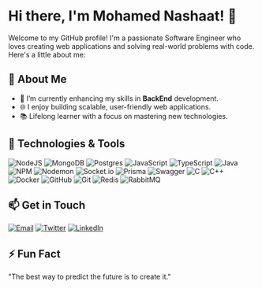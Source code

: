 # Hi there, I'm Mohamed Nashaat! 👋 

Welcome to my GitHub profile! I'm a passionate Software Engineer  who loves creating web applications and solving real-world problems with code. Here's a little about me:
## 🚀 About Me
- 🌱 I’m currently enhancing my skills in **BackEnd** development.
- 🌐 I enjoy building scalable, user-friendly web applications.
- 📚 Lifelong learner with a focus on mastering new technologies. 

## 🔧 Technologies & Tools
![NodeJS](https://img.shields.io/badge/node.js-6DA55F?style=for-the-badge&logo=node.js&logoColor=white) ![MongoDB](https://img.shields.io/badge/MongoDB-%234ea94b.svg?style=for-the-badge&logo=mongodb&logoColor=white) ![Postgres](https://img.shields.io/badge/postgres-%23316192.svg?style=for-the-badge&logo=postgresql&logoColor=white) ![JavaScript](https://img.shields.io/badge/javascript-%23323330.svg?style=for-the-badge&logo=javascript&logoColor=%23F7DF1E) ![TypeScript](https://img.shields.io/badge/typescript-%23007ACC.svg?style=for-the-badge&logo=typescript&logoColor=white) ![Java](https://img.shields.io/badge/java-%23ED8B00.svg?style=for-the-badge&logo=openjdk&logoColor=white) ![NPM](https://img.shields.io/badge/NPM-%23CB3837.svg?style=for-the-badge&logo=npm&logoColor=white) ![Nodemon](https://img.shields.io/badge/NODEMON-%23323330.svg?style=for-the-badge&logo=nodemon&logoColor=%BBDEAD) ![Socket.io](https://img.shields.io/badge/Socket.io-black?style=for-the-badge&logo=socket.io&badgeColor=010101) ![Prisma](https://img.shields.io/badge/Prisma-3982CE?style=for-the-badge&logo=Prisma&logoColor=white) ![Swagger](https://img.shields.io/badge/-Swagger-%23Clojure?style=for-the-badge&logo=swagger&logoColor=white) ![C](https://img.shields.io/badge/c-%2300599C.svg?style=for-the-badge&logo=c&logoColor=white) ![C++](https://img.shields.io/badge/c++-%2300599C.svg?style=for-the-badge&logo=c%2B%2B&logoColor=white) ![Docker](https://img.shields.io/badge/docker-%230db7ed.svg?style=for-the-badge&logo=docker&logoColor=white) ![GitHub](https://img.shields.io/badge/github-%23121011.svg?style=for-the-badge&logo=github&logoColor=white) ![Git](https://img.shields.io/badge/git-%23F05033.svg?style=for-the-badge&logo=git&logoColor=white) ![Redis](https://img.shields.io/badge/Redis-%23DC382D.svg?style=for-the-badge&logo=redis&logoColor=white) ![RabbitMQ](https://img.shields.io/badge/RabbitMQ-FF6600?style=for-the-badge&logo=rabbitmq&logoColor=white)


 
## 📫 Get in Touch
[![Email](https://img.shields.io/badge/Email-nashaatt661%40gmail.com-blue?style=flat&logo=gmail&logoColor=white)](mailto:nashaatt661@gmail.com)
[![Twitter](https://img.shields.io/badge/Twitter-@nashaat_jr-blue?style=flat&logo=twitter&logoColor=white)](https://x.com/nashaat_jr?s=21)
[![LinkedIn](https://img.shields.io/badge/LinkedIn-Mohamed%20Nashaat-blue?style=flat&logo=linkedin&logoColor=white)](http://www.linkedin.com/in/mohamed-nashaat-jr) 




## ⚡ Fun Fact
"The best way to predict the future is to create it."
